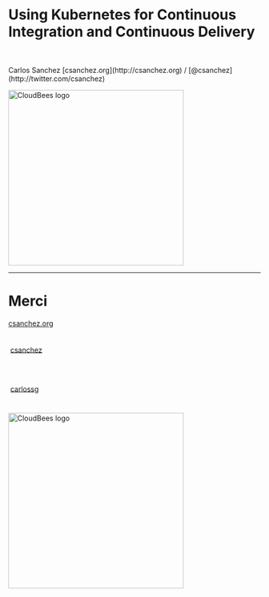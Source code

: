 # Using Kubernetes for Continuous Integration and Continuous Delivery

<p style="margin-top:10%">Carlos Sanchez [csanchez.org](http://csanchez.org) / [@csanchez](http://twitter.com/csanchez)</p>

<a href="http://cloudbees.com"><img width="350" data-src="../assets/CB_logo_butler_white.png" alt="CloudBees logo"></a>

<!-- <small>[Watch online at carlossg.github.io/presentations](https://carlossg.github.io/presentations)</small> -->

---




# Merci

[csanchez.org](http://csanchez.org)

<img height="64px" style="vertical-align:middle" data-src="../assets/twitter-logo.png"> [csanchez](http://twitter.com/csanchez)

<img height="64px" style="vertical-align:middle" data-src="../assets/GitHub-Mark-64px.png"> [carlossg](https://github.com/carlossg)

<a href="http://cloudbees.com"><img width="350" data-src="../assets/CB_logo_butler_white.png" alt="CloudBees logo"></a>
